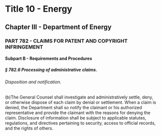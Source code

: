 
# Title 10 - Energy
## Chapter III - Department of Energy
### PART 782 - CLAIMS FOR PATENT AND COPYRIGHT INFRINGEMENT
#### Subpart B - Requirements and Procedures
##### § 782.6 Processing of administrative claims.
###### Disposition and notification.

(b)The General Counsel shall investigate and administratively settle, deny, or otherwise dispose of each claim by denial or settlement. When a claim is denied, the Department shall so notify the claimant or his authorized representative and provide the claimant with the reasons for denying the claim. Disclosure of information shall be subject to applicable statutes, regulations, and directives pertaining to security, access to official records, and the rights of others.
